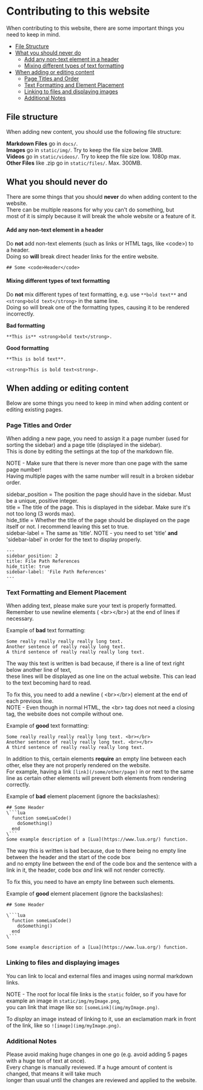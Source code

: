 # Contributing to this website

When contributing to this website, there are some important things you need to keep in mind.

- [File Structure](#file-structure)
- [What you should never do](#what-you-should-never-do)
  - [Add any non-text element in a header](#add-any-non-text-element-in-a-header)
  - [Mixing different types of text formatting](mixing-different-types-of-text-formatting)
- [When adding or editing content](#when-adding-or-editing-content)
  - [Page Titles and Order](#page-titles-and-order)
  - [Text Formatting and Element Placement](#text-formatting-and-element-placement)
  - [Linking to files and displaying images](#linking-to-files-and-displaying-images)
  - [Additional Notes](#additional-notes)

## File structure

When adding new content, you should use the following file structure:

**Markdown Files** go in `docs/`.<br>
**Images** go in `static/img/`. Try to keep the file size below 3MB.<br>
**Videos** go in `static/videos/`. Try to keep the file size low. 1080p max.<br>
**Other Files** like .zip go in `static/files/`. Max. 300MB.

## What you should **never** do

There are some things that you should **never** do when adding content to the website.<br>
There can be multiple reasons for why you can't do something, but<br>
most of it is simply because it will break the whole website or a feature of it.

#### Add any non-text element in a header

Do **not** add non-text elements (such as links or HTML tags, like \<code>) to a header.<br>
Doing so **will** break direct header links for the entire website.

```
## Some <code>Header</code>
```

#### Mixing different types of text formatting

Do **not** mix different types of text formatting, e.g. use `**bold text**` and `<strong>bold text</strong>` in the same line.<br>
Doing so will break one of the formatting types, causing it to be rendered incorrectly.

**Bad formatting**
```
**This is** <strong>bold text</strong>.
```

**Good formatting**
```
**This is bold text**.

<strong>This is bold text<strong>.
```

## When adding or editing content

Below are some things you need to keep in mind when adding content or editing existing pages.

### Page Titles and Order

When adding a new page, you need to assign it a page number (used for sorting the sidebar) and a page title (displayed in the sidebar).<br>
This is done by editing the settings at the top of the markdown file.

NOTE - Make sure that there is never more than one page with the same page number!<br>
Having multiple pages with the same number will result in a broken sidebar order.

sidebar_position = The position the page should have in the sidebar. Must be a unique, positive integer.<br>
title = The title of the page. This is displayed in the sidebar. Make sure it's not too long (3 words max).<br>
hide_title = Whether the title of the page should be displayed on the page itself or not. I recommend leaving this set to true.<br>
sidebar-label = The same as 'title'. NOTE - you need to set 'title' **and** 'sidebar-label' in order for the text to display properly.
```
---
sidebar_position: 2
title: File Path References
hide_title: true
sidebar-label: 'File Path References'
---

```


### Text Formatting and Element Placement

When adding text, please make sure your text is properly formatted.<br>
Remember to use newline elements ( \<br>\</br>) at the end of lines if necessary.

Example of **bad** text formatting:
```
Some really really really really long text.
Another sentence of really really long text.
A third sentence of really really really long text.
```
The way this text is written is bad because, if there is a line of text right below another line of text,<br>
these lines will be displayed as one line on the actual website. This can lead to the text becoming hard to read.<br>

To fix this, you need to add a newline ( \<br>\</br>) element at the end of each previous line.<br>
NOTE - Even though in normal HTML, the \<br> tag does not need a closing tag, the website does not compile without one.<br>

Example of **good** text formatting:
```
Some really really really really long text. <br></br>
Another sentence of really really long text. <br></br>
A third sentence of really really really long text.
```

In addition to this, certain elements **require** an empty line between each other, else they are not properly rendered on the website.<br>
For example, having a link `[link](/some/other/page)` in or next to the same line as certain other elements will prevent both elements from rendering correctly.

Example of **bad** element placement (ignore the backslashes):
```
## Some Header
\```lua
  function someLuaCode()
    doSomething()
  end
\```
Some example description of a [Lua](https://www.lua.org/) function.
```
The way this is written is bad because, due to there being no empty line between the header and the start of the code box<br>
and no empty line between the end of the code box and the sentence with a link in it, the header, code box *and* link will not render correctly.<br>

To fix this, you need to have an empty line between such elements.

Example of **good** element placement (ignore the backslashes):
```
## Some Header

\```lua
  function someLuaCode()
    doSomething()
  end
\```

Some example description of a [Lua](https://www.lua.org/) function.
```

### Linking to files and displaying images

You can link to local and external files and images using normal markdown links.

NOTE - The root for local file links is the `static` folder, so if you have for example an image in `static/img/myImage.png`,<br>
you can link that image like so: `[someLink](img/myImage.png)`.

To *display* an image instead of linking to it, use an exclamation mark in front of the link, like so `![image](img/myImage.png)`.<br>

### Additional Notes

Please avoid making huge changes in one go (e.g. avoid adding 5 pages with a huge ton of text at once).<br>
Every change is manually reviewed. If a huge amount of content is changed, that means it will take much<br>
longer than usual until the changes are reviewed and applied to the website.




